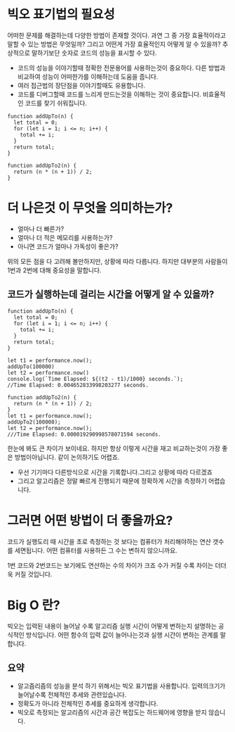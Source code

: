 # 빅오 표기법의 필요성
어떠한 문제를 해결하는데 다양한 방법이 존재할 것이다.
과연 그 중 가장 효율적이라고 말할 수 있는 방법은 무엇일까?
그리고 어떤게 가장 효율적인지 어떻게 알 수 있을까?
추상적으로 말하기보단 숫자로 코드의 성능을 표시할 수 있다.

- 코드의 성능을 이야기할때 정확한 전문용어를 사용하는것이 중요하다.
  다른 방법과 비교하여 성능이 어떠한가를 이해하는데 도움을 줍니다.
- 여러 접근법의 장단점을 이야기할때도 유용합니다.
- 코드를 디버그할때 코드를 느리게 만드는것을 이해하는 것이 중요합니다.
  비효율적인 코드를 찾기 쉬워집니다.
```
function addUpTo(n) {
  let total = 0;
  for (let i = 1; i <= n; i++) {
    total += i;
  }
  return total;
}
```
```
function addUpTo2(n) {
  return (n * (n + 1)) / 2;
}
```

# 더 나은것 이 무엇을 의미하는가?
- 얼마나 더 빠른가?
- 얼마나 더 적은 메모리를 사용하는가?
- 아니면 코드가 얼마나 가독성이 좋은가?

위의 모든 점을 다 고려해 볼만하지만, 상황에 따라 다릅니다.
하지만 대부분의 사람들이 1번과 2번에 대해 중요성을 말합니다.

## 코드가 실행하는데 걸리는 시간을 어떻게 알 수 있을까?
```
function addUpTo(n) {
  let total = 0;
  for (let i = 1; i <= n; i++) {
    total += i;
  }
  return total;
}

let t1 = performance.now();
addUpTo(100000)
let t2 = performance.now()
console.log(`Time Elapsed: ${(t2 - t1)/1000} seconds.`);
//Time Elapsed: 0.004652833998203277 seconds.
```
```
function addUpTo2(n) {
  return (n * (n + 1)) / 2;
}
let t1 = performance.now();
addUpTo2(100000);
let t2 = performance.now();
///Time Elapsed: 0.000019290998578071594 seconds.
```
한눈에 봐도 큰 차이가 보이네요.
하지만 항상 이렇게 시간을 재고 비교하는것이 가장 좋은 방법이아닙니다.
같이 논의하기도 어렵죠.
- 우선 기기마다 다른방식으로 시간을 기록합니다.그리고 상황에 따라 다르겠죠
- 그리고 알고리즘은 정말 빠르게 진행되기 때문에 정확하게 시간을 측정하기 어렵습니다.

# 그러면 어떤 방법이 더 좋을까요?
코드가 실행도리 때 시간을 초로 측정하는 것 보다는 컴퓨터가 처리해야하는 연산 갯수를 세면됩니다.
어떤 컴퓨터를 사용하든 그 수는 변하지 않으니까요.

1번 코드와 2번코드는 보기에도 연산하는 수의 차이가 크죠
수가 커질 수록 차이는 더더욱 커질 것입니다.

# Big O 란?
빅오는 입력된 내용이 늘어날 수록 알고리즘 실행 시간이 어떻게 변하는지 설명하는 공식적인 방식입니다.
어떤 함수의 입력 값이 늘어나는것과 실행 시간이 변하는 관계를 말합니다.


## 요약
- 알고즘리즘의 성능을 분석 하기 위해서는 빅오 표기법을 사용합니다.
 입력의크기가 늘어날수록 전체적인 추세와 관련있습니다.
- 정확도가 아니라 전체적인 추세를 중요하게 생각합니다.
- 빅오로 측정되는 알고리즘의 시간과 공간 복잡도는 하드웨어에 영향을 받지 않습니다.
